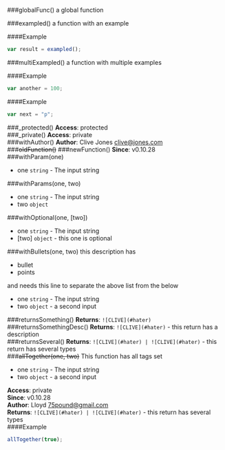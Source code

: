 ###globalFunc()
a global function

###exampled()
a function with an example

####Example
```js
var result = exampled();
```
###multiExampled()
a function with multiple examples

####Example
```js
var another = 100;
```
####Example
```js
var next = "p";
```
###_protected()
**Access**: protected  
###_private()
**Access**: private  
###withAuthor()
**Author**: Clive Jones <clive@jones.com>  
###~~oldFunction()~~
###newFunction()
**Since**: v0.10.28  
###withParam(one)

- one `string` - The input string

###withParams(one, two)

- one `string` - The input string
- two `object`

###withOptional(one, [two])

- one `string` - The input string
- [two] `object` - this one is optional

###withBullets(one, two)
this description has 

- bullet
- points

and needs this line to separate the above list from the below


- one `string` - The input string
- two `object` - a second input

###returnsSomething()
**Returns**: `![CLIVE](#hater)`  
###returnsSomethingDesc()
**Returns**: `![CLIVE](#hater)` - this return has a description  
###returnsSeveral()
**Returns**: `![CLIVE](#hater) | ![CLIVE](#hater)` - this return has several types  
###~~allTogether(one, two)~~
This function has all tags set


- one `string` - The input string
- two `object` - a second input

**Access**: private  
**Since**: v0.10.28  
**Author**: Lloyd <75pound@gmail.com>  
**Returns**: `![CLIVE](#hater) | ![CLIVE](#hater)` - this return has several types  
####Example
```js
allTogether(true);
```
